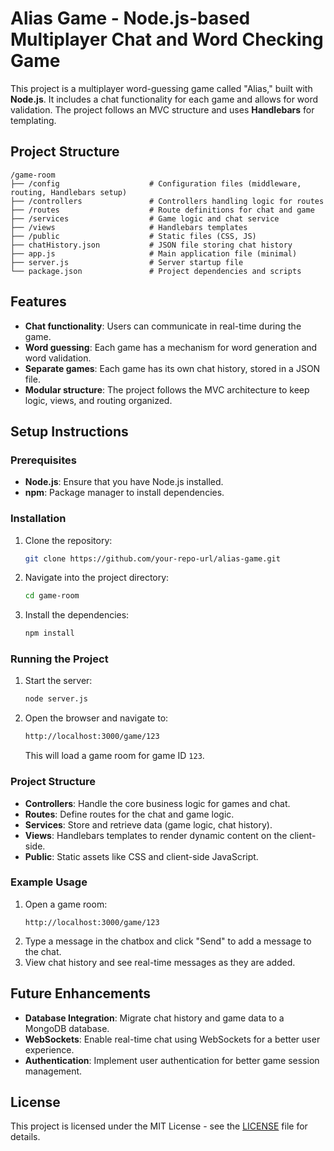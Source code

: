 
# Alias Game - Node.js-based Multiplayer Chat and Word Checking Game

This project is a multiplayer word-guessing game called "Alias," built with **Node.js**. It includes a chat functionality for each game and allows for word validation. The project follows an MVC structure and uses **Handlebars** for templating.

## Project Structure

```
/game-room
├── /config                    # Configuration files (middleware, routing, Handlebars setup)
├── /controllers               # Controllers handling logic for routes
├── /routes                    # Route definitions for chat and game
├── /services                  # Game logic and chat service
├── /views                     # Handlebars templates
├── /public                    # Static files (CSS, JS)
├── chatHistory.json           # JSON file storing chat history
├── app.js                     # Main application file (minimal)
├── server.js                  # Server startup file
└── package.json               # Project dependencies and scripts
```

## Features

- **Chat functionality**: Users can communicate in real-time during the game.
- **Word guessing**: Each game has a mechanism for word generation and word validation.
- **Separate games**: Each game has its own chat history, stored in a JSON file.
- **Modular structure**: The project follows the MVC architecture to keep logic, views, and routing organized.

## Setup Instructions

### Prerequisites

- **Node.js**: Ensure that you have Node.js installed.
- **npm**: Package manager to install dependencies.

### Installation

1. Clone the repository:
   ```bash
   git clone https://github.com/your-repo-url/alias-game.git
   ```
   
2. Navigate into the project directory:
   ```bash
   cd game-room
   ```

3. Install the dependencies:
   ```bash
   npm install
   ```

### Running the Project

1. Start the server:
   ```bash
   node server.js
   ```

2. Open the browser and navigate to:
   ```bash
   http://localhost:3000/game/123
   ```

   This will load a game room for game ID `123`.

### Project Structure

- **Controllers**: Handle the core business logic for games and chat.
- **Routes**: Define routes for the chat and game logic.
- **Services**: Store and retrieve data (game logic, chat history).
- **Views**: Handlebars templates to render dynamic content on the client-side.
- **Public**: Static assets like CSS and client-side JavaScript.

### Example Usage

1. Open a game room:
   ```
   http://localhost:3000/game/123
   ```
2. Type a message in the chatbox and click "Send" to add a message to the chat.
3. View chat history and see real-time messages as they are added.

## Future Enhancements

- **Database Integration**: Migrate chat history and game data to a MongoDB database.
- **WebSockets**: Enable real-time chat using WebSockets for a better user experience.
- **Authentication**: Implement user authentication for better game session management.

## License

This project is licensed under the MIT License - see the [LICENSE](LICENSE) file for details.
